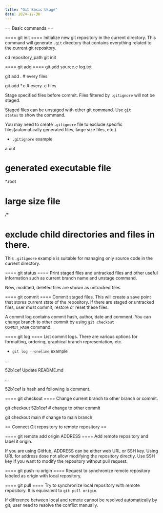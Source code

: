 ```yaml
---
title: "Git Basic Usage"
date: 2024-12-30
---
```


== Basic commands ==

==== git init ====
Initialize new git repository in the current directory. This command will generate <code>.git</code>  directory that contains everything related to the current git repository.

 cd repository_path
 git init

==== git add ====
 git add source.c log.txt
 
 git add .  # every files
 
 git add *.c  # every .c files

Stage specified files before commit. Files filtered by <code>.gitignore</code> will not be staged.

Staged files can be unstaged with other git command. Use <code>git status</code> to show the command.

You may need to create <code>.gitignore</code> file to exclude specific files(automatically generated files, large size files, etc.).

* <code>.gitignore</code> example

 a.out
 # generated executable file
 
 *.root
 # large size file
 
 */**
 # exclude child directories and files in there.
This <code>.gitignore</code> example is suitable for managing only source code in the current directory.

==== git status ====
Print staged files and untracked files and other useful information such as current branch name and unstage command.

New, modified, deleted files are shown as untracked files. 

==== git commit ====
Commit staged files. This will create a save point that stores current state of the repository. If there are staged or untracked files, user must commit, restore or reset these files.

A commit log contains commit hash, author, date and comment. You can change branch to other commit by using <code>git checkout COMMIT_HASH</code> command.

==== git log ====
List commit logs. There are various options for formatting, ordering, graphical branch representation, etc. 

* <code>git log --oneline</code> example

 ...
 
 52b1cef Update README.md
 
 ...

52b1cef is hash and following is comment.

==== git checkout ====
Change current branch to other branch or commit.

 git checkout 52b1cef   # change to other commit
 
 git checkout main  # change to main branch

== Connect Git repository to remote repository ==

==== git remote add origin ADDRESS ====
Add remote repository and label it origin.

If you are using GitHub, ADDRESS can be either web URL or SSH key. Using URL for address dose not allow modifying the repository directly. Use SSH key If you want to modify the repository without pull request.

==== git push -u origin ====
Request to synchronize remote repository labeled as origin with local repository.

==== git pull ====
Try to synchronize local repository with remote repository. It is equivalent to <code>git pull origin</code>.

If difference between local and remote cannot be resolved automatically by git, user need to resolve the conflict manually.
